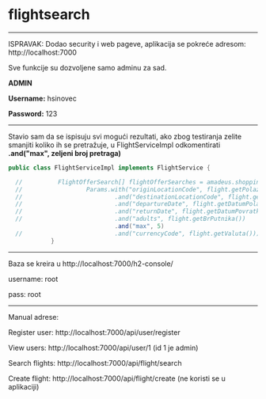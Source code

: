 # flightsearch

---
ISPRAVAK: Dodao security i web pageve, aplikacija se pokreće adresom: http://localhost:7000

Sve funkcije su dozvoljene samo adminu za sad.

**ADMIN**

**Username:** hsinovec

**Password:** 123

---

Stavio sam da se ispisuju svi mogući rezultati, ako zbog testiranja zelite smanjiti koliko ih se pretražuje, u FlightServiceImpl odkomentirati **.and("max", zeljeni broj pretraga)**

```java
public class FlightServiceImpl implements FlightService {

  //          FlightOfferSearch[] flightOfferSearches = amadeus.shopping.flightOffersSearch.get(
  //                  Params.with("originLocationCode", flight.getPolazniA())
  //                          .and("destinationLocationCode", flight.getOdredisniA())
  //                          .and("departureDate", flight.getDatumPolaska())
  //                          .and("returnDate", flight.getDatumPovratka())
  //                          .and("adults", flight.getBrPutnika())
                              .and("max", 5) 
  //                          .and("currencyCode", flight.getValuta()));
            }
```

---

Baza se kreira u http://localhost:7000/h2-console/

username: root

pass: root

---

Manual adrese:

Register user: http://localhost:7000/api/user/register

View users: http://localhost:7000/api/user/1 (id 1 je admin)

Search flights: http://localhost:7000/api/flight/search

Create flight: http://localhost:7000/api/flight/create (ne koristi se u aplikaciji)



